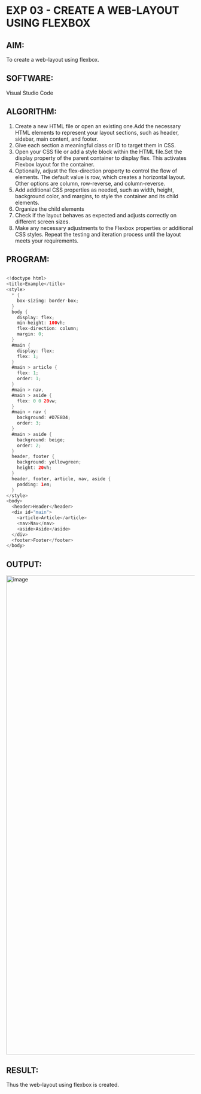 # EXP 03 - CREATE A WEB-LAYOUT USING FLEXBOX

## AIM:
To create a web-layout using flexbox.

## SOFTWARE:

Visual Studio Code

## ALGORITHM:

1) Create a new HTML file or open an existing one.Add the necessary HTML elements to represent your layout sections, such as header, sidebar, main content, and footer.
2) Give each section a meaningful class or ID to target them in CSS.
3) Open your CSS file or add a style block within the HTML file.Set the display property of the parent container to display flex. This activates Flexbox layout for the container.
4) Optionally, adjust the flex-direction property to control the flow of elements. The default value is row, which creates a horizontal layout. Other options are column, row-reverse, and column-reverse.
5) Add additional CSS properties as needed, such as width, height, background color, and margins, to style the container and its child elements.
6) Organize the child elements
7) Check if the layout behaves as expected and adjusts correctly on different screen sizes.
8) Make any necessary adjustments to the Flexbox properties or additional CSS styles.
Repeat the testing and iteration process until the layout meets your requirements.

## PROGRAM:

```java

<!doctype html>
<title>Example</title>
<style>
  * {
    box-sizing: border-box; 
  }
  body {
    display: flex;
    min-height: 100vh;
    flex-direction: column;
    margin: 0;
  }
  #main {
    display: flex;
    flex: 1;
  }
  #main > article {
    flex: 1;
    order: 1;
  }
  #main > nav, 
  #main > aside {
    flex: 0 0 20vw;
  }
  #main > nav {
    background: #D7E8D4;
    order: 3;
  }
  #main > aside {
    background: beige;
    order: 2;
  }
  header, footer {
    background: yellowgreen;
    height: 20vh;
  }
  header, footer, article, nav, aside {
    padding: 1em;
  }
</style>
<body>
  <header>Header</header>
  <div id="main">
    <article>Article</article>
    <nav>Nav</nav>
    <aside>Aside</aside>
  </div>
  <footer>Footer</footer>
</body>
```

## OUTPUT:

<img width="1280" alt="image" src="https://github.com/Monisha-11/EXP-03---MODERN-WEB/assets/93427240/b3a35b2d-cddd-4101-95c6-0900a6f2ab1b">

## RESULT:

Thus the web-layout using flexbox is created.

